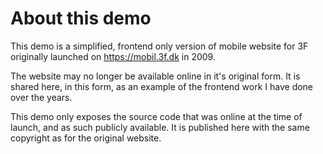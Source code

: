# About this demo

This demo is a simplified, frontend only version of mobile website for 3F originally launched on https://mobil.3f.dk in 2009.

The website may no longer be available online in it's original form. It is shared here, in this form, as an example of the frontend work I have done over the years.

This demo only exposes the source code that was online at the time of launch, and as such publicly available. 
It is published here with the same copyright as for the original website.